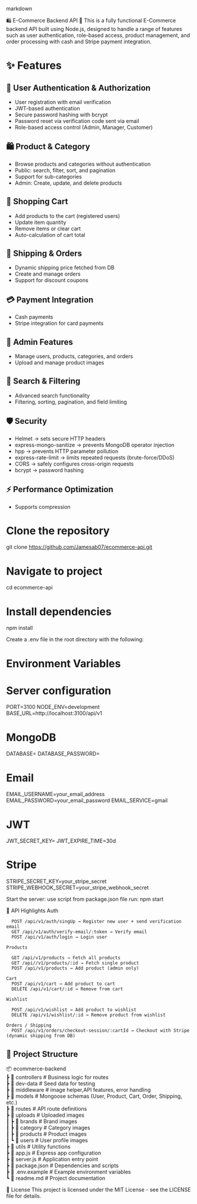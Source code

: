 markdown

🛍️ E-Commerce Backend API 🚀
This is a fully functional E-Commerce backend API built using Node.js, designed to handle a range of features such as user authentication, role-based access, product management, and order processing with cash and Stripe payment integration.

# ✨ Features

## 🔐 User Authentication & Authorization

- User registration with email verification
- JWT-based authentication
- Secure password hashing with bcrypt
- Password reset via verification code sent via email
- Role-based access control (Admin, Manager, Customer)

## 🛍️ Product & Category

- Browse products and categories without authentication
- Public: search, filter, sort, and pagination
- Support for sub-categories
- Admin: Create, update, and delete products

## 🛒 Shopping Cart

- Add products to the cart (registered users)
- Update item quantity
- Remove items or clear cart
- Auto-calculation of cart total

## 🚚 Shipping & Orders

- Dynamic shipping price fetched from DB
- Create and manage orders
- Support for discount coupons

## 💳 Payment Integration

- Cash payments
- Stripe integration for card payments

## 👑 Admin Features

- Manage users, products, categories, and orders
- Upload and manage product images

## 🔎 Search & Filtering

- Advanced search functionality
- Filtering, sorting, pagination, and field limiting

## 🛡️ Security

- Helmet → sets secure HTTP headers
- express-mongo-sanitize → prevents MongoDB operator injection
- hpp → prevents HTTP parameter pollution
- express-rate-limit → limits repeated requests (brute-force/DDoS)
- CORS → safely configures cross-origin requests
- bcrypt → password hashing

## ⚡ Performance Optimization

- Supports compression

# Clone the repository

git clone https://github.com/Jamesab07/ecommerce-api.git

# Navigate to project

cd ecommerce-api

# Install dependencies

npm install

Create a .env file in the root directory with the following:

# Environment Variables

# Server configuration

PORT=3100
NODE_ENV=development
BASE_URL=http://localhost:3100/api/v1

# MongoDB

DATABASE=
DATABASE_PASSWORD=

# Email

EMAIL_USERNAME=your_email_address
EMAIL_PASSWORD=your_email_password
EMAIL_SERVICE=gmail

# JWT

JWT_SECRET_KEY=
JWT_EXPIRE_TIME=30d

# Stripe

STRIPE_SECRET_KEY=your_stripe_secret
STRIPE_WEBHOOK_SECRET=your_stripe_webhook_secret

Start the server:
use script from package.json file
run: npm start

📌 API Highlights
Auth

      POST /api/v1/auth/singUp → Register new user + send verification email
      GET /api/v1/auth/verify-email/:token → Verify email
      POST /api/v1/auth/login → Login user

    Products

      GET /api/v1/products → Fetch all products
      GET /api//v1/products/:id → Fetch single product
      POST /api/v1/products → Add product (admin only)

    Cart
      POST /api/v1/cart → Add product to cart
      DELETE /api/v1/cart/:id → Remove from cart

    Wishlist

      POST /api/v1/wishlist → Add product to wishlist
      DELETE /api/v1/wishlist/:id → Remove product from wishlist

    Orders / Shipping
      POST /api/v1/orders/checkout-session/:cartId → Checkout with Stripe (dynamic shipping from DB)

## 📂 Project Structure

📦 ecommerce-backend  
 ┣ 📂 controllers # Business logic for routes  
 ┣ 📂 dev-data # Seed data for testing  
 ┣ 📂 middleware # image helper,API features, error handling  
 ┣ 📂 models # Mongoose schemas (User, Product, Cart, Order, Shipping, etc.)  
 ┣ 📂 routes # API route definitions  
 ┣ 📂 uploads # Uploaded images  
 ┃ ┣ 📂 brands # Brand images  
 ┃ ┣ 📂 category # Category images  
 ┃ ┣ 📂 products # Product images  
 ┃ ┗ 📂 users # User profile images  
 ┣ 📂 utils # Utility functions  
 ┣ 📜 app.js # Express app configuration  
 ┣ 📜 server.js # Application entry point  
 ┣ 📜 package.json # Dependencies and scripts  
 ┣ 📜 .env.example # Example environment variables  
 ┗ 📜 readme.md # Project documentation

📄 License
This project is licensed under the MIT License - see the LICENSE file for details.

